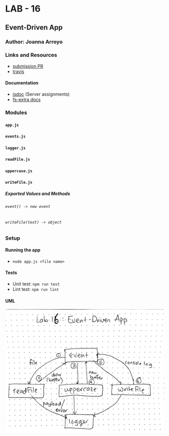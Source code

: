 # LAB - 16

## Event-Driven App

### Author: Joanna Arroyo

### Links and Resources
* [submission PR](https://github.com/joanna-401-advanced-javascript/lab-16-event-driven-app/pull/1)
* [travis](https://travis-ci.com/joanna-401-advanced-javascript/lab-16-event-driven-app)

#### Documentation
* [jsdoc](http://xyz.com) (Server assignments)
* [fs-extra docs](https://github.com/jprichardson/node-fs-extra/tree/e3d1ab855a17a223e7e8be89d100a5d0ebbdf98c)

### Modules
#### `app.js`
#### `events.js`
#### `logger.js`
#### `readFile.js`
#### `uppercase.js`
#### `writeFile.js`

##### Exported Values and Methods

###### `event() -> new event`

###### `writeFile(text) -> object`

### Setup

#### Running the app
* `node app.js <file name>`
  
#### Tests
* Unit test: `npm run test`
* Lint test: `npm run lint`

#### UML
![UML Image](uml.jpg)